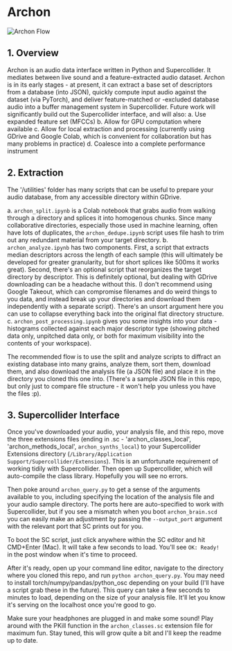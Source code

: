 # Archon 
![Archon Flow](https://user-images.githubusercontent.com/29315147/169671284-69a5be7d-8212-43d4-bfd0-f12ef9069e3a.png)

## 1. Overview
Archon is an audio data interface written in Python and Supercollider. It mediates between live sound and a feature-extracted audio dataset. Archon is in its early stages - at present, it can extract a base set of descriptors from a database (into JSON), quickly compute input audio against the dataset (via PyTorch), and deliver feature-matched or -excluded database audio into a buffer management system in Supercollider. Future work will significantly build out the Supercollider interface, and will also:
a. Use expanded feature set (MFCCs) 
b. Allow for GPU computation where available 
c. Allow for local extraction and processing (currently using GDrive and Google Colab, which is convenient for collaboration but has many problems in practice)
d.  Coalesce into a complete performance instrument

## 2. Extraction
The '/utilities' folder has many scripts that can be useful to prepare your audio database, from any accessible directory within GDrive. 

a. `archon_split.ipynb` is a Colab notebook that grabs audio from walking through a directory and splices it into homogenous chunks. Since many collaborative directories, especially those used in machine learning, often have lots of duplicates, the `archon_dedupe.ipynb` script uses file hash to trim out any redundant material from your target directory.
b. `archon_analyze.ipynb` has two components. First, a script that extracts median descriptors across the length of each sample (this will ultimately be developed for greater granularity, but for short splices like 500ms it works great). Second, there's an optional script that reorganizes the target directory by descriptor. This is definitely optional, but dealing with GDrive downloading can be a headache without this. (I don't recommend using Google Takeout, which can compromise filenames and do weird things to you data, and instead break up your directories and download them independently with a separate script). There's an unsort argument here you can use to collapse everything back into the original flat directory structure.
c. `archon_post_processing.ipynb` gives you some insights into your data - histograms collected against each major descriptor type (showing pitched data only, unpitched data only, or both for maximum visibility into the contents of your workspace).

The recommended flow is to use the split and analyze scripts to diffract an existing database into many grains, analyze them, sort them, download them, and also download the analysis file (a JSON file) and place it in the directory you cloned this one into. (There's a sample JSON file in this repo, but only just to compare file structure - it won't help you unless you have the files :p). 

## 3. Supercollider Interface 
Once you've downloaded your audio, your analysis file, and this repo, move the three extensions files (ending in .sc - 'archon_classes_local', 'archon_methods_local', `archon_synths_local`) to your Supercollider Extensions directory (`/Library/Application Support/Supercollider/Extensions`). This is an unfortunate requirement of working tidily with Supercollider. Then open up Supercollider, which will auto-compile the class library. Hopefully you will see no errors.

Then poke around `archon_query.py` to get a sense of the arguments available to you, including specifying the location of the analysis file and your audio sample directory. The ports here are auto-specified to work with Supercollider, but if you see a mismatch when you boot `archon_brain.scd` you can easily make an adjustment by passing the `--output_port` argument with the relevant port that SC prints out for you.

To boot the SC script, just click anywhere within the SC editor and hit CMD+Enter (Mac). It will take a few seconds to load. You'll see `OK: Ready!` in the post window when it's time to proceed.

After it's ready, open up your command line editor, navigate to the directory where you cloned this repo, and run `python archon_query.py`. You may need to install torch/numpy/pandas/python_osc depending on your build (I'll have a script grab these in the future). This query can take a few seconds to minutes to load, depending on the size of your analysis file. It'll let you know it's serving on the localhost once you're good to go.

Make sure your headphones are plugged in and make some sound! Play around with the PKill function in the `archon_classes.sc` extension file for maximum fun. Stay tuned, this will grow quite a bit and I'll keep the readme up to date.
